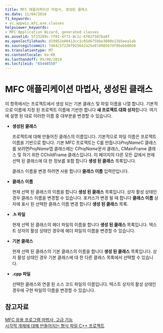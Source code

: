 ```yaml
---
title: MFC 애플리케이션 마법사, 생성된 클래스
ms.date: 11/04/2016
f1_keywords:
- vc.appwiz.mfc.exe.classes
helpviewer_keywords:
- MFC Application Wizard, generated classes
ms.assetid: 5f33209c-7f01-4f72-8c1c-6f02f507ba9f
ms.openlocfilehash: d19952e00413cc1c05d675bbe3800e13b5eea1ab
ms.sourcegitcommit: 7d64c5f226f925642a25e07498567df8bebb00d4
ms.translationtype: MT
ms.contentlocale: ko-KR
ms.lasthandoff: 05/08/2019
ms.locfileid: "65448550"
---
```

# <a name="generated-classes-mfc-application-wizard"></a>MFC 애플리케이션 마법사, 생성된 클래스

이 항목에서는 프로젝트에서 생성 되는 기본 클래스 및 파일 이름을 나열 합니다. 기본적으로 이름에 지정 된 프로젝트 이름에 기반한 합니다 **새 프로젝트 대화 상자**합니다. 여기에 설명 된 대로 이러한 이름 중 대부분을 변경할 수 있습니다.

- **생성된 클래스**

   프로젝트에 대해 만들어진 클래스의 이름입니다. 기본적으로 파일 이름은 프로젝트 이름을 기반으로 합니다. 기본 MFC 프로젝트는 C를 만듭니다*ProjName*C 클래스를 보려면*ProjName*앱 클래스에는 C*ProjName*문서 클래스, CMainFrame 클래스 및 하기 위한 CChildFrame 클래스입니다. 이 페이지의 다른 모든 값에서 현재 선택 된 클래스에 대 한 정보를 포함 합니다 **생성 된 클래스** 목록입니다.

   클래스 이름을 변경 하려면 사용 합니다 **클래스 이름** 입력란입니다.

- **클래스 이름**

   현재 선택 된 클래스의 이름을 합니다 **생성 된 클래스** 목록입니다. 상자 활성 상태인 경우 클래스 이름을 변경할 수 있습니다. 포커스가 변경 될 때 합니다 **클래스 이름** 상자에 표시 된 선택한 클래스 이름 변경 합니다 **생성 된 클래스** 목록.

- **.h 파일**

   현재 선택 된 클래스의 헤더 파일의 이름을 합니다 **생성 된 클래스** 목록입니다. 텍스트 상자의 활성 상태인 경우에 헤더 파일의 이름을 변경할 수 있습니다.

- **기본 클래스**

   현재 선택 된 클래스의 기본 클래스의 이름을 합니다 **생성 된 클래스** 목록입니다. 상자 활성 상태인 경우 기본 클래스에 대 한 다른 클래스 목록에서 선택할 수 있습니다.

- **.cpp 파일**

   선택한 클래스와 연결 된 소스 코드 파일의 이름입니다. 텍스트 상자의 활성 상태인 경우에 구현 파일의 이름을 변경할 수 있습니다.

## <a name="see-also"></a>참고자료

[MFC 응용 프로그램 마법사, 고급 기능](../../mfc/reference/advanced-features-mfc-application-wizard.md)<br/>
[시각적 개체에 대해 만들어지는 형식 파일 C++ 프로젝트](../../build/reference/file-types-created-for-visual-cpp-projects.md)

